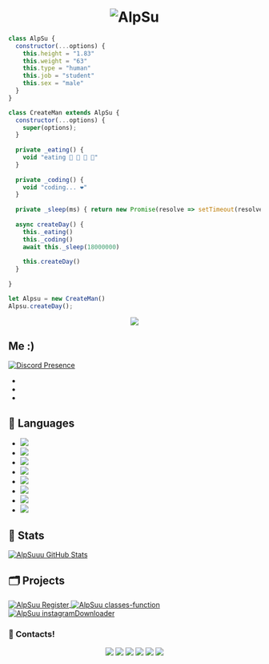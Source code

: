 <h1 align="center">
    <img src="https://cdn.discordapp.com/attachments/779705157955878933/779727869630349352/42ptj9.gif" alt="AlpSu"/>
</h1>

```js
class AlpSu {
  constructor(...options) {
    this.height = "1.83"
    this.weight = "63"
    this.type = "human"
    this.job = "student"
    this.sex = "male"
  }
}

class CreateMan extends AlpSu {
  constructor(...options) {
    super(options);
  }
  
  private _eating() {
    void "eating 🍔 🍟 🍗 🥤"
  }
  
  private _coding() {
    void "coding... ❤️"
  }
  
  private _sleep(ms) { return new Promise(resolve => setTimeout(resolve, ms)) }
  
  async createDay() {
    this._eating()
    this._coding()
    await this._sleep(18000000)
    
    this.createDay()
  }
  
}

let Alpsu = new CreateMan()
Alpsu.createDay();
```

<div align="center">
    <img src="https://komarev.com/ghpvc/?username=AlpSuuu&color=magenta"/>
</div>  

## Me :)    
[![Discord Presence](https://lanyard-profile-readme.vercel.app/api/721391768255594577?theme=dark&bg=00ff7c&animated=true&hideDiscrim=false&borderRadius=1px)](https://discord.com/users/721391768255594577)

*
*
*
## 🔧 Languages
- ![](https://img.shields.io/badge/OS-Linux-black?style=flat-square&logo=linux&logoColor=blue)
- ![](https://img.shields.io/badge/Editor-VHEditor-brightgreen?style=flat-square&logo=visual-studio-code&logoColor=cyan)
- ![](https://img.shields.io/badge/Code-JavaScript-black?style=flat-square&logo=javascript&logoColor=brightgreen)
- ![](https://img.shields.io/badge/Code-Python-black?style=flat-square&logo=python&logoColor=magenta)
- ![](https://img.shields.io/badge/Code-Java-black?style=flat-square&logo=java&logoColor=white)
- ![](https://img.shields.io/badge/Code-CS-black?style=flat-square&logo=c-sharp&logoColor=black)
- ![](https://img.shields.io/badge/Tools-MySql-black?style=flat-square&logo=mysql&logoColor=yellow)
- ![](https://img.shields.io/badge/Tools-MongoDB-black?style=flat-square&logo=mongodb&logoColor=cyan)

## 🧮 Stats
<a href="https://github.com/AlpSuuu/AlpSuuu">
  <img align="center" src="https://github-readme-stats.vercel.app/api/top-langs/?username=AlpSuuu&hide=c%2B%2B,c,html&title_color=d6826d&text_color=FF00FF&icon_color=6aa6f8&bg_color=0e1116" alt="AlpSuuu GitHub Stats" />
</a>


## 🗂️ Projects

<a href="https://github.com/AlpSuuu/register">
  <img align="center" src="https://github-readme-stats.vercel.app/api/pin/?username=AlpSuuu&repo=register&show_icons=true&line_height=27&title_color=6aa6f8&text_color=8a919a&icon_color=6aa6f8&bg_color=0e1116" alt="AlpSuu Register" />
</a>
<a href="https://github.com/AlpSuuu/classes-function">
  <img align="center" src="https://github-readme-stats.vercel.app/api/pin/?username=AlpSuuu&repo=classes-function&show_icons=true&line_height=27&title_color=6aa6f8&text_color=8a919a&icon_color=6aa6f8&bg_color=0e1116" alt="AlpSuu classes-function" />
</a>
<a href="https://github.com/AlpSuuu/instagramDownloader">
  <img align="center" src="https://github-readme-stats.vercel.app/api/pin/?username=AlpSuuu&repo=instagramDownloader&show_icons=true&line_height=27&title_color=6aa6f8&text_color=8a919a&icon_color=6aa6f8&bg_color=0e1116" alt="AlpSuu instagramDownloader" />
</a>


<h3>🌟 Contacts!</h3>
<p align="center">
     <a href="https://www.instagram.com/alp.kahyaa/" target"blank_"><img src="https://img.shields.io/badge/INSTAGRAM%20-DC3175.svg?&style=for-the-badge&logo=instagram&logoColor=white"></a>
       <a href="https://twitch.tv/AlpSuuu" target"blank_"><img src="https://img.shields.io/badge/Twitch-9146FF?style=for-the-badge&logo=twitch&logoColor=white"></a>
 <a href="https://open.spotify.com/user/5ksbqa8t6kdo38dmfi8nof51z?si=7389677a8b2e44ed" target"blank_"><img src="https://img.shields.io/badge/Spotify%20-1ed760.svg?&style=for-the-badge&logo=spotify&logoColor=white"></a>
     <a href="mailto:alpkahya868@gmail.com?body=Merhaba" target"blank_"><img src="https://img.shields.io/badge/Gmail-09ffeb?style=for-the-badge&logo=gmail&logoColor=white"></a>
      <a href="https://discord.com/users/721391768255594577" target"blank_"><img src="https://img.shields.io/badge/Discord-ffbb00?style=for-the-badge&logo=discord&logoColor=white"></a>
          <a href="https://alpsu-u-teala.glitch.me" target"blank_"><img src="https://img.shields.io/badge/Website-ff0004?style=for-the-badge&logo=google&logoColor=white"></a>

</p>

